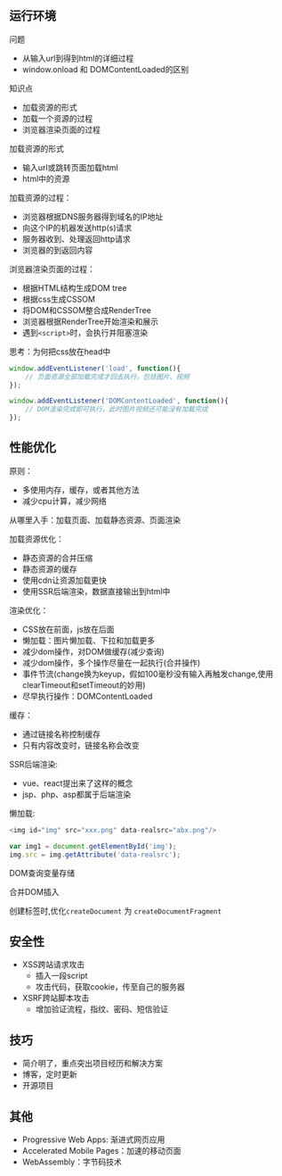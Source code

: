 ## 运行环境

问题
- 从输入url到得到html的详细过程
- window.onload 和 DOMContentLoaded的区别

知识点
- 加载资源的形式
- 加载一个资源的过程
- 浏览器渲染页面的过程


加载资源的形式
- 输入url或跳转页面加载html
- html中的资源


加载资源的过程：
- 浏览器根据DNS服务器得到域名的IP地址
- 向这个IP的机器发送http(s)请求
- 服务器收到、处理返回http请求
- 浏览器的到返回内容


浏览器渲染页面的过程：
- 根据HTML结构生成DOM tree
- 根据css生成CSSOM
- 将DOM和CSSOM整合成RenderTree
- 浏览器根据RenderTree开始渲染和展示
- 遇到`<script>`时，会执行并阻塞渲染


思考：为何把css放在head中

```js
window.addEventListener('load', function(){
    // 页面资源全部加载完成才回去执行，包括图片、视频
});

window.addEventListener('DOMContentLoaded', function(){
    // DOM渲染完成即可执行，此时图片视频还可能没有加载完成
});
```


## 性能优化

原则：
- 多使用内存，缓存，或者其他方法
- 减少cpu计算，减少网络


从哪里入手：加载页面、加载静态资源、页面渲染


加载资源优化：
- 静态资源的合并压缩
- 静态资源的缓存
- 使用cdn让资源加载更快
- 使用SSR后端渲染，数据直接输出到html中


渲染优化：
- CSS放在前面，js放在后面
- 懒加载：图片懒加载、下拉和加载更多
- 减少dom操作，对DOM做缓存(减少查询)
- 减少dom操作，多个操作尽量在一起执行(合并操作)
- 事件节流(change换为keyup，假如100毫秒没有输入再触发change,使用clearTimeout和setTimeout的妙用)
- 尽早执行操作：DOMContentLoaded


缓存：
- 通过链接名称控制缓存
- 只有内容改变时，链接名称会改变


SSR后端渲染:
- vue、react提出来了这样的概念
- jsp、php、asp都属于后端渲染


懒加载:
```js
<img id="img" src="xxx.png" data-realsrc="abx.png"/>

var img1 = document.getElementById('img');
img.src = img.getAttribute('data-realsrc');
```

DOM查询变量存储

合并DOM插入

创建标签时,优化`createDocument` 为 `createDocumentFragment`


## 安全性

- XSS跨站请求攻击
    - 插入一段script
    - 攻击代码，获取cookie，传至自己的服务器
- XSRF跨站脚本攻击
    - 增加验证流程，指纹、密码、短信验证


## 技巧

- 简介明了，重点突出项目经历和解决方案
- 博客，定时更新
- 开源项目

<!-- 如何看待加班？加班就像借钱，救急不救穷 -->


## 其他

- Progressive Web Apps: 渐进式网页应用
- Accelerated Mobile Pages：加速的移动页面
- WebAssembly：字节码技术
